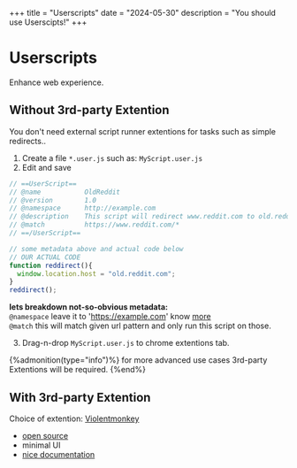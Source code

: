 +++
title = "Userscripts"
date = "2024-05-30"
description = "You should use Userscipts!"
+++

# Userscripts  
Enhance web experience.

## Without 3rd-party Extention

You don't need external script runner extentions for tasks such as simple redirects..  
1. Create a file `*.user.js` such as: `MyScript.user.js`  
2. Edit and save  
```js
// ==UserScript==
// @name           OldReddit
// @version        1.0
// @namespace      http://example.com
// @description    This script will redirect www.reddit.com to old.reddit.com
// @match          https://www.reddit.com/*
// ==/UserScript==

// some metadata above and actual code below
// OUR ACTUAL CODE
function reddirect(){
  window.location.host = "old.reddit.com";
}
reddirect();
```
**lets breakdown not-so-obvious metadata:**  
`@namespace` leave it to 'https://example.com' know [more](https://stackoverflow.com/questions/386612/what-is-the-greasemonkey-namespace-needed-for)  
`@match` this will match given url pattern and only run this script on those.  

3. Drag-n-drop `MyScript.user.js` to chrome extentions tab.  

{%admonition(type="info")%}
for more advanced use cases 3rd-party Extentions will be required.
{%end%}

## With 3rd-party Extention

Choice of extention: [Violentmonkey](https://violentmonkey.github.io/get-it/)  

- [open source](https://github.com/violentmonkey/)  
- minimal UI  
- [nice documentation](https://violentmonkey.github.io/api/gm/)  
